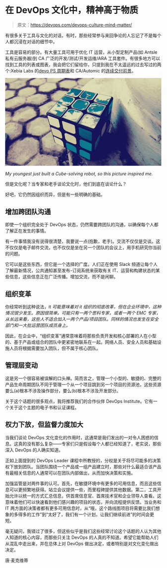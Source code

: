# 在 DevOps 文化中，精神高于物质

> 原文：<https://devops.com/devops-culture-mind-matter/>

有很多关于工具与文化的对话，有时，那些经常参与来回争论的人忘记了不是每个人都沉浸在对话的细节中。

工具是容易的部分。有大量工具可用于优化 IT 运营，从小型定制产品(如 Antsle 私有云服务器)到 CA 广泛的开发/测试/开发运维/ARA 工具套件。有很多地方可以找到工具的列表或图表，我会把它们留给你，只提到我在不太遥远的过去写过的两个:Xebia Labs 的[devo PS 周期表](https://xebialabs.com/periodic-table-of-devops-tools/)和 CA/Automic 的[连续交付前景](https://automic.com/continuous-delivery-tools)。

![](img/84845456499edc625af98895f2007983.png)

*My youngest just built a Cube-solving robot, so this picture inspired me.*

但是文化呢？当专家和老手谈论文化时，他们到底在谈论什么？

好吧，它仍然因组织而异，但是有一些明确的基础。

## **增加跨团队沟通**

即使一个组织完全处于 DevOps 状态，仍然需要跨团队的沟通，以确保每个人都了解正在发生的事情。

有一件事情我没有说得很清楚，我要说一点(抱歉，老手)。交流不仅仅是交谈。这不仅仅是电子邮件交流，也不仅仅是坐在另一个团队的会议上，用手机研究你当前的问题。

它可以是这些东西，但它是一个选择的广度。人们正在使用 Slack 频道让每个人了解最新情况，公共通知甚至发布-订阅系统来获取有关 IT、运营和构建状态的某些信息，这些信息正在广泛传播。增加交流，而不是闲聊。

## **组织变革**

你经常听到这种说法，it *可能意味着对 it 组织的彻底改革，但在企业环境中，这种情况很少发生。原因很简单。可能只有一两个思科专家，或者一两个 EMC 专家，从长远来看，这些人不适合加入一两个产品/项目团队。同样的情况也发生在安全部门和一大批运营团队成员身上。*

因此，在企业中，“组织变革”通常意味着将那些负责开发和核心部署的人在小型的、基于产品或组合的团队中更紧密地联系在一起。网络人员、安全人员和基础设施人员将根据需要加入团队，但不属于核心团队。

## **管理层变动**

这是另一个很容易被误解的口头禅。简而言之，管理一个小型的、敏捷的、完整的产品生命周期团队不同于管理一个从一个项目跳到另一个项目的资源池，这些资源要么(a)根本不涉及操作部分，要么(b)根本不涉及开发部分。

关于这个话题的很多观点，我将推荐我们的合作伙伴 DevOps Institute。它有一个关于这个主题的电子书和认证课程。

## **权力下放，但监督力度加大**

当我们谈论 DevOps 文化变化的作用时，这通常是我们发出的一对令人困惑的信息。这真的没有那么复杂——专家们只是假设每个人都已经知道了，老实说，那些深入 DevOps 的人确实知道。

正如上面提到的 DevOps Leader 课程中所教授的，分权是关于将尽可能多的决策权下放到团队。当团队围绕一个产品或一组产品建立时，那些对什么最适合该产品有最相关信息的人通常可以在团队内部做出，从而加快决策和实施。

加强监管是对两件事的认可。首先，在敏捷环境中有更多的可用信息，而且这些信息可以更频繁地获得。站立会议提供一些，而里程碑提供其他数据。第二，工具开始允许以统一的方式汇总信息，供首席信息官、首席技术官和企业领导人查看。这意味着他们可以快速看到他们感兴趣的项目的状态，并向流程提供反馈。当业务和 IT 两方面的决策者都有更多可用信息时，从“哦，这个路线图项目将需要比我们想象的多得多的工作”到“太好了，我们有一个计划，让我们继续前进”的时间会更短。

毫无疑问，我错过了很多，但这些似乎是我们这些经常讨论这个话题的人认为其他人知道的核心内容，而那些只关注 DevOps 的人真的不知道。希望它能帮助人们从混乱中走出来，并在总体上对 DevOps 做出决定，或者特别是对文化变化做出决定。

唐·麦克维蒂